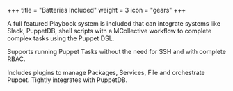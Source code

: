+++
title = "Batteries Included"
weight = 3
icon = "gears"
+++

A full featured Playbook system is included that can integrate systems like Slack, PuppetDB, shell scripts with a MCollective workflow to complete complex tasks using the Puppet DSL.

Supports running Puppet Tasks without the need for SSH and with complete RBAC.

Includes plugins to manage Packages, Services, File and orchestrate Puppet.  Tightly integrates with PuppetDB.
